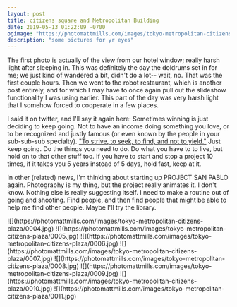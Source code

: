 ```yaml
---
layout: post
title: citizens square and Metropolitan Building
date: 2019-05-13 01:22:09 -0700
ogimage: "https://photomattmills.com/images/tokyo-metropolitan-citizens-plaza/0006.jpg"
description: "some pictures for yr eyes"
---
```


The first photo is actually of the view from our hotel window; really harsh light after sleeping in. This was definitely the day the doldrums set in for me; we just kind of wandered a bit, didn't do a lot-- wait, no. That was the first couple hours. Then we went to the robot restaurant, which is another post entirely, and for which I may have to once again pull out the slideshow functionality I was using earlier. This part of the day was very harsh light that I somehow forced to cooperate in a few places.

I said it on twitter, and I'll say it again here: Sometimes winning is just deciding to keep going. Not to have an income doing something you love, or to be recognized and justly famous (or even known by the people in your sub-sub-sub specialty). ["To strive, to seek, to find, and not to yield."](https://www.poetryfoundation.org/poems/45392/ulysses) Just keep going. Do the things you need to do. Do what you have to to live, but hold on to that other stuff too. If you have to start and stop a project 10 times, if it takes you 5 years instead of 5 days, hold fast, keep at it.

In other (related) news, I'm thinking about starting up PROJECT SAN PABLO again. Photography is my thing, but the project really animates it. I don't know. Nothing else is really suggesting itself. I need to make a routine out of going and shooting. Find people, and then find people that might be able to help me find other people. Maybe I'll try the library.

<span style="display:block;" class="center">
  ![](https://photomattmills.com/images/tokyo-metropolitan-citizens-plaza/0004.jpg)
<span class="caption"></span>
![](https://photomattmills.com/images/tokyo-metropolitan-citizens-plaza/0005.jpg)
<span class="caption"></span>
![](https://photomattmills.com/images/tokyo-metropolitan-citizens-plaza/0006.jpg)
<span class="caption"></span>
![](https://photomattmills.com/images/tokyo-metropolitan-citizens-plaza/0007.jpg)
<span class="caption"></span>
![](https://photomattmills.com/images/tokyo-metropolitan-citizens-plaza/0008.jpg)
<span class="caption"></span>
![](https://photomattmills.com/images/tokyo-metropolitan-citizens-plaza/0009.jpg)
<span class="caption"></span>
![](https://photomattmills.com/images/tokyo-metropolitan-citizens-plaza/0010.jpg)
<span class="caption"></span>
![](https://photomattmills.com/images/tokyo-metropolitan-citizens-plaza/0011.jpg)
<span class="caption"></span>
</span>
